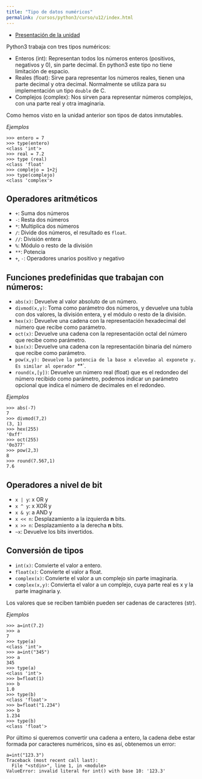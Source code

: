 ```yaml
---
title: "Tipo de datos numéricos"
permalink: /cursos/python3/curso/u12/index.html
---
```


* [Presentación de la unidad](u12.pdf)

Python3 trabaja con tres tipos numéricos:

* Enteros (int): Representan todos los números enteros (positivos, negativos y 0), sin parte decimal. En python3 este tipo no tiene limitación de espacio. 
* Reales (float): Sirve para representar los números reales, tienen una parte decimal y otra  decimal. Normalmente se utiliza para su implementación un tipo `double` de C. 
* Complejos (complex): Nos sirven para representar números complejos, con una parte real y otra imaginaria.

Como hemos visto en la unidad anterior son tipos de datos inmutables.

*Ejemplos*

	>>> entero = 7
	>>> type(entero)
	<class 'int'>
	>>> real = 7.2
	>>> type (real)
	<class 'float'
	>>> complejo = 1+2j
	>>> type(complejo)
	<class 'complex'>

## Operadores aritméticos

* `+`: Suma dos números
* `-`: Resta dos números
* `*`: Multiplica dos números
* `/`: Divide dos números, el resultado es `float`.
* `//`: División entera
* `%`: Módulo o resto de la división
* `**`: Potencia
* `+`, `-`: Operadores unarios positivo y negativo

## Funciones predefinidas que trabajan con números:

* `abs(x)`: Devuelve al valor absoluto de un número.
* `divmod(x,y)`: Toma como parámetro dos números, y devuelve una tubla con dos valores, la división entera, y el módulo o resto de la división.
* `hex(x)`: Devuelve una cadena con la representación hexadecimal del número que recibe como parámetro.
* `oct(x)`: Devuelve una cadena con la representación octal del número que recibe como parámetro.
* `bin(x)`: Devuelve una cadena con la representación binaria del número que recibe como parámetro.
* `pow(x,y): Devuelve la potencia de la base x elevedao al exponete y. Es similar al operador `**`.
* `round(x,[y])`: Devuelve un número real (float) que es el redondeo del número recibido como parámetro, podemos indicar un parámetro opcional que indica el número de decimales en el redondeo.

*Ejemplos*

	>>> abs(-7)
	7
	>>> divmod(7,2)
	(3, 1)
	>>> hex(255)
	'0xff'
	>>> oct(255)
	'0o377'
	>>> pow(2,3)
	8
	>>> round(7.567,1)
	7.6


## Operadores a nivel de bit

* `x | y`: x OR y	
* `x ^ y`: x XOR y 	 
* `x & y`: a AND y 	 
* `x << n`: Desplazamiento a la izquierda **n** bits.
* `x >> n`: Desplazamiento a la derecha **n** bits.
* `~x`: Devuelve los bits invertidos.

## Conversión de tipos

* `int(x)`: Convierte el valor a entero.
* `float(x)`: Convierte el valor a float.
* `complex(x)`: Convierte el valor a un complejo sin parte imaginaria.
* `complex(x,y)`: Convierta el valor a un complejo, cuya parte real es x y la parte imaginaria y.

Los valores que se reciben también pueden ser cadenas de caracteres (str).

*Ejemplos*

	>>> a=int(7.2)
	>>> a
	7
	>>> type(a)
	<class 'int'>
	>>> a=int("345")
	>>> a
	345
	>>> type(a)
	<class 'int'>
	>>> b=float(1)
	>>> b
	1.0
	>>> type(b)
	<class 'float'>
	>>> b=float("1.234")
	>>> b
	1.234
	>>> type(b)
	<class 'float'>

Por último si queremos convertir una cadena a entero, la cadena debe estar formada por caracteres numéricos, sino es así, obtenemos un error:

	a=int("123.3")
	Traceback (most recent call last):
	  File "<stdin>", line 1, in <module>
	ValueError: invalid literal for int() with base 10: '123.3'
